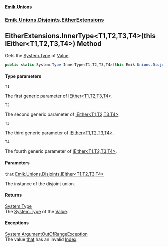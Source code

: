 #### [Emik.Unions](index.md 'index')
### [Emik.Unions.Disjoints](Emik.Unions.Disjoints.md 'Emik.Unions.Disjoints').[EitherExtensions](EitherExtensions.md 'Emik.Unions.Disjoints.EitherExtensions')

## EitherExtensions.InnerType<T1,T2,T3,T4>(this IEither<T1,T2,T3,T4>) Method

Gets the [System.Type](https://docs.microsoft.com/en-us/dotnet/api/System.Type 'System.Type') of [Value](IEither.Value.md 'Emik.Unions.Disjoints.IEither.Value').

```csharp
public static System.Type InnerType<T1,T2,T3,T4>(this Emik.Unions.Disjoints.IEither<T1,T2,T3,T4> that);
```
#### Type parameters

<a name='Emik.Unions.Disjoints.EitherExtensions.InnerType_T1,T2,T3,T4_(thisEmik.Unions.Disjoints.IEither_T1,T2,T3,T4_).T1'></a>

`T1`

The first generic parameter of [IEither&lt;T1,T2,T3,T4&gt;](IEither_T1,T2,T3,T4_.md 'Emik.Unions.Disjoints.IEither<T1,T2,T3,T4>').

<a name='Emik.Unions.Disjoints.EitherExtensions.InnerType_T1,T2,T3,T4_(thisEmik.Unions.Disjoints.IEither_T1,T2,T3,T4_).T2'></a>

`T2`

The second generic parameter of [IEither&lt;T1,T2,T3,T4&gt;](IEither_T1,T2,T3,T4_.md 'Emik.Unions.Disjoints.IEither<T1,T2,T3,T4>').

<a name='Emik.Unions.Disjoints.EitherExtensions.InnerType_T1,T2,T3,T4_(thisEmik.Unions.Disjoints.IEither_T1,T2,T3,T4_).T3'></a>

`T3`

The third generic parameter of [IEither&lt;T1,T2,T3,T4&gt;](IEither_T1,T2,T3,T4_.md 'Emik.Unions.Disjoints.IEither<T1,T2,T3,T4>').

<a name='Emik.Unions.Disjoints.EitherExtensions.InnerType_T1,T2,T3,T4_(thisEmik.Unions.Disjoints.IEither_T1,T2,T3,T4_).T4'></a>

`T4`

The fourth generic parameter of [IEither&lt;T1,T2,T3,T4&gt;](IEither_T1,T2,T3,T4_.md 'Emik.Unions.Disjoints.IEither<T1,T2,T3,T4>').
#### Parameters

<a name='Emik.Unions.Disjoints.EitherExtensions.InnerType_T1,T2,T3,T4_(thisEmik.Unions.Disjoints.IEither_T1,T2,T3,T4_).that'></a>

`that` [Emik.Unions.Disjoints.IEither&lt;](IEither_T1,T2,T3,T4_.md 'Emik.Unions.Disjoints.IEither<T1,T2,T3,T4>')[T1](EitherExtensions.InnerType.BSvEMJ+RGiqZCXInWoKpSA.md#Emik.Unions.Disjoints.EitherExtensions.InnerType_T1,T2,T3,T4_(thisEmik.Unions.Disjoints.IEither_T1,T2,T3,T4_).T1 'Emik.Unions.Disjoints.EitherExtensions.InnerType<T1,T2,T3,T4>(this Emik.Unions.Disjoints.IEither<T1,T2,T3,T4>).T1')[,](IEither_T1,T2,T3,T4_.md 'Emik.Unions.Disjoints.IEither<T1,T2,T3,T4>')[T2](EitherExtensions.InnerType.BSvEMJ+RGiqZCXInWoKpSA.md#Emik.Unions.Disjoints.EitherExtensions.InnerType_T1,T2,T3,T4_(thisEmik.Unions.Disjoints.IEither_T1,T2,T3,T4_).T2 'Emik.Unions.Disjoints.EitherExtensions.InnerType<T1,T2,T3,T4>(this Emik.Unions.Disjoints.IEither<T1,T2,T3,T4>).T2')[,](IEither_T1,T2,T3,T4_.md 'Emik.Unions.Disjoints.IEither<T1,T2,T3,T4>')[T3](EitherExtensions.InnerType.BSvEMJ+RGiqZCXInWoKpSA.md#Emik.Unions.Disjoints.EitherExtensions.InnerType_T1,T2,T3,T4_(thisEmik.Unions.Disjoints.IEither_T1,T2,T3,T4_).T3 'Emik.Unions.Disjoints.EitherExtensions.InnerType<T1,T2,T3,T4>(this Emik.Unions.Disjoints.IEither<T1,T2,T3,T4>).T3')[,](IEither_T1,T2,T3,T4_.md 'Emik.Unions.Disjoints.IEither<T1,T2,T3,T4>')[T4](EitherExtensions.InnerType.BSvEMJ+RGiqZCXInWoKpSA.md#Emik.Unions.Disjoints.EitherExtensions.InnerType_T1,T2,T3,T4_(thisEmik.Unions.Disjoints.IEither_T1,T2,T3,T4_).T4 'Emik.Unions.Disjoints.EitherExtensions.InnerType<T1,T2,T3,T4>(this Emik.Unions.Disjoints.IEither<T1,T2,T3,T4>).T4')[&gt;](IEither_T1,T2,T3,T4_.md 'Emik.Unions.Disjoints.IEither<T1,T2,T3,T4>')

The instance of the disjoint union.

#### Returns
[System.Type](https://docs.microsoft.com/en-us/dotnet/api/System.Type 'System.Type')  
The [System.Type](https://docs.microsoft.com/en-us/dotnet/api/System.Type 'System.Type') of the [Value](IEither.Value.md 'Emik.Unions.Disjoints.IEither.Value').

#### Exceptions

[System.ArgumentOutOfRangeException](https://docs.microsoft.com/en-us/dotnet/api/System.ArgumentOutOfRangeException 'System.ArgumentOutOfRangeException')  
The value [that](EitherExtensions.InnerType.BSvEMJ+RGiqZCXInWoKpSA.md#Emik.Unions.Disjoints.EitherExtensions.InnerType_T1,T2,T3,T4_(thisEmik.Unions.Disjoints.IEither_T1,T2,T3,T4_).that 'Emik.Unions.Disjoints.EitherExtensions.InnerType<T1,T2,T3,T4>(this Emik.Unions.Disjoints.IEither<T1,T2,T3,T4>).that') has an invalid [Index](IEither.Index.md 'Emik.Unions.Disjoints.IEither.Index').